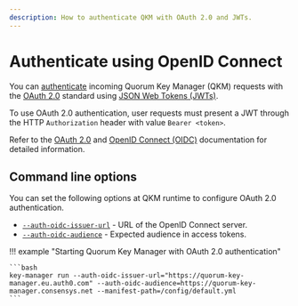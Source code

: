 ```yaml
---
description: How to authenticate QKM with OAuth 2.0 and JWTs.
---
```


# Authenticate using OpenID Connect

You can [authenticate](../../Concepts/Authentication.md#authentication) incoming Quorum Key Manager (QKM) requests with the
[OAuth 2.0](https://oauth.net/2/) standard using [JSON Web Tokens (JWTs)](https://jwt.io/).

To use OAuth 2.0 authentication, user requests must present a JWT through the HTTP `Authorization` header with value `Bearer <token>`.

Refer to the [OAuth 2.0](https://oauth.net/2/) and [OpenID Connect (OIDC)](https://openid.net/specs/openid-connect-core-1_0.html)
documentation for detailed information.

## Command line options

You can set the following options at QKM runtime to configure OAuth 2.0 authentication.

- [`--auth-oidc-issuer-url`](../../Reference/CLI/CLI-Syntax.md#auth-oidc-issuer-url) - URL of the OpenID Connect server.
- [`--auth-oidc-audience`](../../Reference/CLI/CLI-Syntax.md#auth-oidc-audience) - Expected audience in access tokens.

!!! example "Starting Quorum Key Manager with OAuth 2.0 authentication"

    ```bash
    key-manager run --auth-oidc-issuer-url="https://quorum-key-manager.eu.auth0.com" --auth-oidc-audience=https://quorum-key-manager.consensys.net --manifest-path=/config/default.yml
    ```

